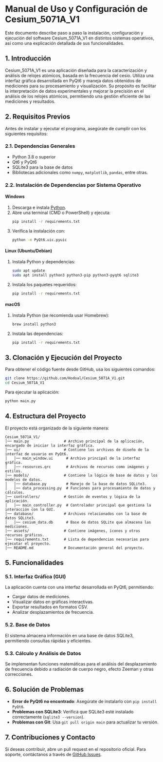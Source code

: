 # Manual de Uso y Configuración de Cesium_5071A_V1

Este documento describe paso a paso la instalación, configuración y ejecución del software Cesium_5071A_V1 en distintos sistemas operativos, así como una explicación detallada de sus funcionalidades.

## 1. Introducción

Cesium_5071A_V1 es una aplicación diseñada para la caracterización y análisis de relojes atómicos, basada en la frecuencia del cesio. Utiliza una interfaz gráfica desarrollada en PyQt6 y maneja datos obtenidos de mediciones para su procesamiento y visualización. Su propósito es facilitar la interpretación de datos experimentales y mejorar la precisión en el análisis de los relojes atómicos, permitiendo una gestión eficiente de las mediciones y resultados.

## 2. Requisitos Previos

Antes de instalar y ejecutar el programa, asegúrate de cumplir con los siguientes requisitos:

### 2.1. Dependencias Generales

- Python 3.8 o superior
- Qt6 y PyQt6
- SQLite3 para la base de datos
- Bibliotecas adicionales como `numpy`, `matplotlib`, `pandas`, entre otras.

### 2.2. Instalación de Dependencias por Sistema Operativo

#### **Windows**

1. Descarga e instala [Python](https://www.python.org/downloads/).
2. Abre una terminal (CMD o PowerShell) y ejecuta:
   ```sh
   pip install -r requirements.txt
   ```
3. Verifica la instalación con:
   ```sh
   python -m PyQt6.uic.pyuic
   ```

#### **Linux (Ubuntu/Debian)**

1. Instala Python y dependencias:
   ```sh
   sudo apt update
   sudo apt install python3 python3-pip python3-pyqt6 sqlite3
   ```
2. Instala los paquetes requeridos:
   ```sh
   pip install -r requirements.txt
   ```

#### **macOS**

1. Instala Python (se recomienda usar Homebrew):
   ```sh
   brew install python3
   ```
2. Instala las dependencias:
   ```sh
   pip install -r requirements.txt
   ```

## 3. Clonación y Ejecución del Proyecto

Para obtener el código fuente desde GitHub, usa los siguientes comandos:

```sh
git clone https://github.com/Hodoal/Cesium_5071A_V1.git
cd Cesium_5071A_V1
```

Para ejecutar la aplicación:

```sh
python main.py
```

## 4. Estructura del Proyecto

El proyecto está organizado de la siguiente manera:

```
Cesium_5071A_V1/
│── main.py                # Archivo principal de la aplicación, encargado de iniciar la interfaz gráfica.
│── ui/                    # Contiene los archivos de diseño de la interfaz de usuario en PyQt6.
│   │── main_window.ui      # Archivo principal de la interfaz gráfica.
│   │── resources.qrc       # Archivos de recursos como imágenes y estilos.
│── models/                # Contiene la lógica de base de datos y los modelos de datos.
│   │── database.py         # Manejo de la base de datos SQLite3.
│   │── data_processing.py  # Funciones para procesamiento de datos y cálculos.
│── controllers/           # Gestión de eventos y lógica de la aplicación.
│   │── main_controller.py  # Controlador principal que gestiona la interacción con la GUI.
│── database/              # Archivos relacionados con la base de datos SQLite3.
│   │── cesium_data.db      # Base de datos SQLite que almacena las mediciones.
│── assets/                # Contiene imágenes, íconos y otros recursos gráficos.
│── requirements.txt       # Lista de dependencias necesarias para ejecutar el proyecto.
│── README.md              # Documentación general del proyecto.
```

## 5. Funcionalidades

### 5.1. Interfaz Gráfica (GUI)

La aplicación cuenta con una interfaz desarrollada en PyQt6, permitiendo:

- Cargar datos de mediciones.
- Visualizar datos en gráficas interactivas.
- Exportar resultados en formatos CSV.
- Analizar desplazamientos de frecuencia.

### 5.2. Base de Datos

El sistema almacena información en una base de datos SQLite3, permitiendo consultas rápidas y eficientes.

### 5.3. Cálculo y Análisis de Datos

Se implementan funciones matemáticas para el análisis del desplazamiento de frecuencia debido a radiación de cuerpo negro, efecto Zeeman y otras correcciones.

## 6. Solución de Problemas

- **Error de PyQt6 no encontrado**: Asegúrate de instalarlo con `pip install PyQt6`.
- **Problemas con SQLite3**: Verifica que SQLite3 esté instalado correctamente (`sqlite3 --version`).
- **Problemas con Git**: Usa `git pull origin main` para actualizar tu versión.

## 7. Contribuciones y Contacto

Si deseas contribuir, abre un pull request en el repositorio oficial. Para soporte, contáctanos a través de [GitHub Issues](https://github.com/Hodoal/Cesium_5071A_V1/issues).


